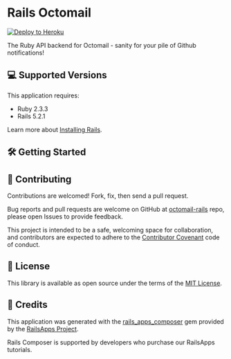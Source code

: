 Rails Octomail
================

[![Deploy to Heroku](https://www.herokucdn.com/deploy/button.png)](https://heroku.com/deploy)


The Ruby API backend for Octomail - sanity for your pile of Github notifications! 

💻 Supported Versions
-------------

This application requires:

- Ruby 2.3.3
- Rails 5.2.1

Learn more about [Installing Rails](http://railsapps.github.io/installing-rails.html).

🛠 Getting Started
---------------



🤩 Contributing
------------

Contributions are welcomed! Fork, fix, then send a pull request.

Bug reports and pull requests are welcome on GitHub at [octomail-rails](https://github.com/lisaychuang/octomail-rails) repo, please open Issues to provide feedback.

This project is intended to be a safe, welcoming space for collaboration, and contributors are expected to adhere to the [Contributor Covenant](https://github.com/ContributorCovenant/contributor_covenant) code of conduct.

📗 License
-------
This library is available as open source under the terms of the [MIT License](http://opensource.org/licenses/MIT).

📣 Credits
-------
This application was generated with the [rails_apps_composer](https://github.com/RailsApps/rails_apps_composer) gem
provided by the [RailsApps Project](http://railsapps.github.io/).

Rails Composer is supported by developers who purchase our RailsApps tutorials.